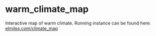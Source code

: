 # warm_climate_map
Interactive map of warm climate. Running instance can be found here: [elmiles.com/climate_map](elmiles.com/climate_map)
